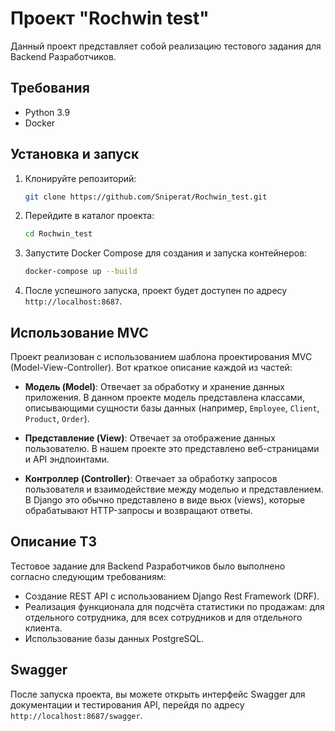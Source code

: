 # Проект "Rochwin test"

Данный проект представляет собой реализацию тестового задания для Backend Разработчиков.

## Требования

- Python 3.9
- Docker

## Установка и запуск

1. Клонируйте репозиторий:

    ```bash
    git clone https://github.com/Sniperat/Rochwin_test.git
    ```

2. Перейдите в каталог проекта:

    ```bash
    cd Rochwin_test
    ```

3. Запустите Docker Compose для создания и запуска контейнеров:

    ```bash
    docker-compose up --build
    ```

4. После успешного запуска, проект будет доступен по адресу `http://localhost:8687`.

## Использование MVC

Проект реализован с использованием шаблона проектирования MVC (Model-View-Controller). Вот краткое описание каждой из частей:

- **Модель (Model)**: Отвечает за обработку и хранение данных приложения. В данном проекте модель представлена классами, описывающими сущности базы данных (например, `Employee`, `Client`, `Product`, `Order`).

- **Представление (View)**: Отвечает за отображение данных пользователю. В нашем проекте это представлено веб-страницами и API эндпоинтами.

- **Контроллер (Controller)**: Отвечает за обработку запросов пользователя и взаимодействие между моделью и представлением. В Django это обычно представлено в виде вьюх (views), которые обрабатывают HTTP-запросы и возвращают ответы.

## Описание ТЗ

Тестовое задание для Backend Разработчиков было выполнено согласно следующим требованиям:

- Создание REST API с использованием Django Rest Framework (DRF).
- Реализация функционала для подсчёта статистики по продажам: для отдельного сотрудника, для всех сотрудников и для отдельного клиента.
- Использование базы данных PostgreSQL.

## Swagger

После запуска проекта, вы можете открыть интерфейс Swagger для документации и тестирования API, перейдя по адресу `http://localhost:8687/swagger`.